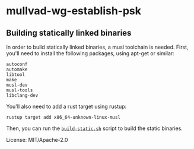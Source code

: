 # mullvad-wg-establish-psk

## Building statically linked binaries

In order to build statically linked binaries, a musl toolchain is needed.
First, you'll need to install the following packages, using apt-get or similar:
```
autoconf
automake
libtool
make
musl-dev
musl-tools
libclang-dev
```

You'll also need to add a rust target using rustup:
```
rustup target add x86_64-unknown-linux-musl
```

Then, you can run the [`build-static.sh`] script to build the static binaries.


[oqs]: https://crates.io/crates/oqs
[`build-static.sh`]: https://github.com/mullvad/oqs-rs/blob/master/mullvad-wg-establish-psk/build-static.sh

License: MIT/Apache-2.0
